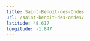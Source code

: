 ```yaml
---
title: Saint-Benoît-des-Ondes
url: /saint-benoit-des-ondes/
latitude: 48.617
longitude: -1.847
---
```

